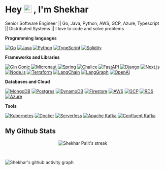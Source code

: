 # Hey <img src="https://raw.githubusercontent.com/MartinHeinz/MartinHeinz/master/wave.gif" width="25px" height="25px"> , I'm Shekhar
<p>
Senior Software Engineer || Go, Java, Python, AWS, GCP, Azure, Typescript || Distributed Systems || I love to code and solve problems
</p>



**Programming languages**

<p> 
  <a href="#"><img alt="Go" src="https://img.shields.io/badge/go-%2300ADD8.svg?style=for-the-badge&logo=go&logoColor=white"></a>
  <a href="#"><img alt="Java" src="https://img.shields.io/badge/java-%23ED8B00.svg?style=for-the-badge&logo=openjdk&logoColor=white"></a>
  <a href="#"><img alt="Python" src="https://img.shields.io/badge/Python-14354C.svg?logo=python&logoColor=white&style=for-the-badge"></a>
  <a href="#"><img alt="TypeScript" src="https://img.shields.io/badge/typescript-%23007ACC.svg?style=for-the-badge&logo=typescript&logoColor=white"></a>
  <a href="#"><img alt="Solidity" src="https://img.shields.io/badge/Solidity-%23363636.svg?style=for-the-badge&logo=solidity&logoColor=white"></a>
</p>

**Frameworks and Libraries**

<p>
  <a href="#"><img alt="Gin Gonic" src="https://img.shields.io/badge/Gin%20Gonic-00ADD8?style=for-the-badge&logo=go&logoColor=white"></a>
  <a href="#"><img alt="Micronaut" src="https://img.shields.io/badge/Micronaut-007396?style=for-the-badge&logo=micronaut&logoColor=white"></a>
  <a href="#"><img alt="Spring" src="https://img.shields.io/badge/spring-%236DB33F.svg?style=for-the-badge&logo=spring&logoColor=white"></a>
  <a href="#"><img alt="Chalice" src="https://img.shields.io/badge/Chalice-FF9900?style=for-the-badge&logo=amazon-aws&logoColor=white"></a>
  <a href="#"><img alt="FastAPI" src="https://img.shields.io/badge/FastAPI-005571?style=for-the-badge&logo=fastapi"></a>
  <a href="#"><img alt="Django" src="https://img.shields.io/badge/django-%23092E20.svg?style=for-the-badge&logo=django&logoColor=white"></a>
  <a href="#"><img alt="Next.js" src="https://img.shields.io/badge/Next-black?style=for-the-badge&logo=next.js&logoColor=white"></a>
  <a href="#"><img alt="Node.js" src="https://img.shields.io/badge/Node.js-43853D.svg?logo=node.js&logoColor=white&style=for-the-badge"></a>
  <a href="#"><img alt="Terraform" src="https://img.shields.io/badge/terraform-%235835CC.svg?style=for-the-badge&logo=terraform&logoColor=white"></a>
  <a href="#"><img alt="LangChain" src="https://img.shields.io/badge/LangChain-%23121011.svg?style=for-the-badge&logo=data:image/svg+xml;base64,PHN2ZyB4bWxucz0iaHR0cDovL3d3dy53My5vcmcvMjAwMC9zdmciIHZpZXdCb3g9IjAgMCAyNCAyNCIgZmlsbD0id2hpdGUiPjxwYXRoIGQ9Ik0xOSAxMEw4IDNMMCA2djEybDggM2wxMS03eiIvPjwvc3ZnPg==&logoColor=white"></a>
  <a href="#"><img alt="LangGraph" src="https://img.shields.io/badge/LangGraph-%23121011.svg?style=for-the-badge&logo=data:image/svg+xml;base64,PHN2ZyB4bWxucz0iaHR0cDovL3d3dy53My5vcmcvMjAwMC9zdmciIHZpZXdCb3g9IjAgMCAyNCAyNCIgZmlsbD0id2hpdGUiPjxwYXRoIGQ9Ik0xMiAyTDIgN3YxMGwxMCA1bDEwLTV2LTEweiIvPjwvc3ZnPg==&logoColor=white"></a>
  <a href="#"><img alt="OpenAI" src="https://img.shields.io/badge/OpenAI-%23412991.svg?style=for-the-badge&logo=openai&logoColor=white"></a>
</p>


**Databases and Cloud**

<p>
    <a href="#"><img alt="MongoDB" src="https://img.shields.io/badge/MongoDB-%234ea94b.svg?style=for-the-badge&logo=mongodb&logoColor=white"></a>
    <a href="#"><img alt="Postgres" src="https://img.shields.io/badge/postgres-%23316192.svg?style=for-the-badge&logo=postgresql&logoColor=white"></a>
    <a href="#"><img alt="DynamoDB" src="https://img.shields.io/badge/Amazon%20DynamoDB-4053D6?style=for-the-badge&logo=Amazon%20DynamoDB&logoColor=white"></a>
    <a href="#"><img alt="Firestore" src="https://img.shields.io/badge/Firestore-FFA611?style=for-the-badge&logo=firebase&logoColor=white"></a>
    <a href="#"><img alt="AWS" src="https://img.shields.io/badge/AWS-%23FF9900.svg?style=for-the-badge&logo=amazon-aws&logoColor=white"></a>
    <a href="#"><img alt="GCP" src="https://img.shields.io/badge/Google%20Cloud-%234285F4.svg?style=for-the-badge&logo=google-cloud&logoColor=white"></a>
    <a href="#"><img alt="RDS" src="https://img.shields.io/badge/Amazon%20RDS-527FFF?style=for-the-badge&logo=amazon-rds&logoColor=white"></a>
    <a href="#"><img alt="Azure" src="https://img.shields.io/badge/azure-%230072C6.svg?style=for-the-badge&logo=microsoftazure&logoColor=white"></a>
</p>

**Tools**
<p>
    <a href="#"><img alt="Kubernetes" src="https://img.shields.io/badge/kubernetes-%23326ce5.svg?style=for-the-badge&logo=kubernetes&logoColor=white"></a>
    <a href="#"><img alt="Docker" src="https://img.shields.io/badge/docker-%230db7ed.svg?style=for-the-badge&logo=docker&logoColor=white"></a>
    <a href="#"><img alt="Serverless" src="https://img.shields.io/badge/serverless-%23FD5750.svg?style=for-the-badge&logo=serverless&logoColor=white"></a>
    <a href="#"><img alt="Apache Kafka" src="https://img.shields.io/badge/Apache%20Kafka-000?style=for-the-badge&logo=apachekafka"></a>
    <a href="#"><img alt="Confluent Kafka" src="https://img.shields.io/badge/Confluent%20Kafka-231F20?style=for-the-badge&logo=apache-kafka&logoColor=white"></a>
</p>

## My Github Stats

<p align="center">
    <img title="🔥 Get streak stats for your profile at git.io/streak-stats" alt="Shekhar Palit's streak" src="https://github-readme-streak-stats.herokuapp.com/?user=shekharpalit&theme=black-ice&hide_border=true&stroke=0000&background=060A0CD0"/>
</p>

<br/>

![Shekhar's github activity graph](https://github-readme-activity-graph.vercel.app/graph?username=shekharpalit&bg_color=000000&color=c2c2c2&line=53d0a0&point=0f7b69&area=true&hide_border=true)

<br/>

